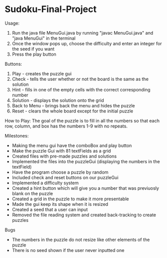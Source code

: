 # Sudoku-Final-Project

Usage:
1. Run the java file MenuGui.java by running 
"javac MenuGui.java" and "java MenuGui" in the terminal
2. Once the window pops up, choose the difficulty and enter an integer for the seed if you want
3. Press the play button

Buttons:
1. Play - creates the puzzle gui
2. Check - tells the user whether or not the board is the same as the solution
3. Hint - fills in one of the empty cells with the correct corresponding number
4. Solution - displays the solution onto the grid
5. Back to Menu - brings back the menu and hides the puzzle
6. Reset - clears the whole board except for the initial puzzle

How to Play:
The goal of the puzzle is to fill in all the numbers so that each row, column, and box has the numbers 1-9 with no repeats.

Milestones:
* Making the menu gui have the comboBox and play button
* Make the puzzle Gui with 81 textFields as a grid
* Created files with pre-made puzzles and solutions
* Implemented the files into the puzzleGui (displaying the numbers in the textField)
* Have the program choose a puzzle by random
* Included check and reset buttons on our puzzleGui
* Implemented a difficulty system
* Created a hint button which will give you a number that was previuosly blank on the puzzle
* Created a grid in the puzzle to make it more presentable
* Made the gui keep its shape when it is resized
* Created a seed that a user can input
* Removed the file reading system and created back-tracking to create puzzles

Bugs
* The numbers in the puzzle do not resize like other elements of the puzzle
* There is no seed shown if the user never inputted one

